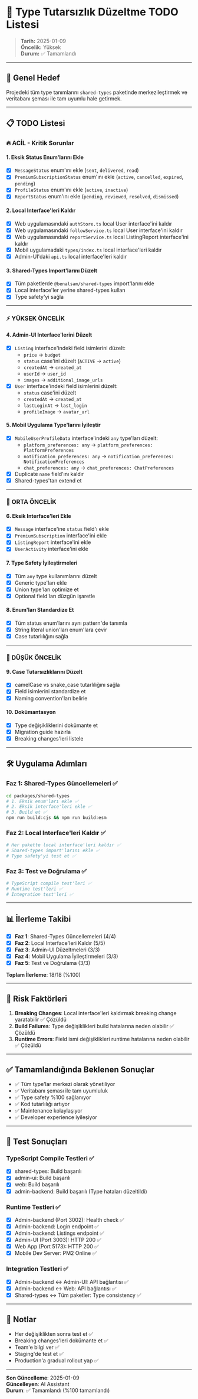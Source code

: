 # 🔧 Type Tutarsızlık Düzeltme TODO Listesi

> **Tarih:** 2025-01-09  
> **Öncelik:** Yüksek  
> **Durum:** ✅ Tamamlandı

---

## 🎯 Genel Hedef

Projedeki tüm type tanımlarını `shared-types` paketinde merkezileştirmek ve veritabanı şeması ile tam uyumlu hale getirmek.

---

## 📋 TODO Listesi

### 🔥 **ACİL - Kritik Sorunlar**

#### 1. **Eksik Status Enum'larını Ekle**
- [x] `MessageStatus` enum'ını ekle (`sent`, `delivered`, `read`)
- [x] `PremiumSubscriptionStatus` enum'ını ekle (`active`, `cancelled`, `expired`, `pending`)
- [x] `ProfileStatus` enum'ını ekle (`active`, `inactive`)
- [x] `ReportStatus` enum'ını ekle (`pending`, `reviewed`, `resolved`, `dismissed`)

#### 2. **Local Interface'leri Kaldır**
- [x] Web uygulamasındaki `authStore.ts` local User interface'ini kaldır
- [x] Web uygulamasındaki `followService.ts` local User interface'ini kaldır
- [x] Web uygulamasındaki `reportService.ts` local ListingReport interface'ini kaldır
- [x] Mobil uygulamadaki `types/index.ts` local interface'leri kaldır
- [x] Admin-UI'daki `api.ts` local interface'leri kaldır

#### 3. **Shared-Types Import'larını Düzelt**
- [x] Tüm paketlerde `@benalsam/shared-types` import'larını ekle
- [x] Local interface'ler yerine shared-types kullan
- [x] Type safety'yi sağla

---

### ⚡ **YÜKSEK ÖNCELİK**

#### 4. **Admin-UI Interface'lerini Düzelt**
- [x] `Listing` interface'indeki field isimlerini düzelt:
  - `price` → `budget`
  - `status` case'ini düzelt (`ACTIVE` → `active`)
  - `createdAt` → `created_at`
  - `userId` → `user_id`
  - `images` → `additional_image_urls`
- [x] `User` interface'indeki field isimlerini düzelt:
  - `status` case'ini düzelt
  - `createdAt` → `created_at`
  - `lastLoginAt` → `last_login`
  - `profileImage` → `avatar_url`

#### 5. **Mobil Uygulama Type'larını İyileştir**
- [x] `MobileUserProfileData` interface'indeki `any` type'ları düzelt:
  - `platform_preferences: any` → `platform_preferences: PlatformPreferences`
  - `notification_preferences: any` → `notification_preferences: NotificationPreferences`
  - `chat_preferences: any` → `chat_preferences: ChatPreferences`
- [x] Duplicate `name` field'ını kaldır
- [x] Shared-types'tan extend et

---

### 📱 **ORTA ÖNCELİK**

#### 6. **Eksik Interface'leri Ekle**
- [x] `Message` interface'ine `status` field'ı ekle
- [x] `PremiumSubscription` interface'ini ekle
- [x] `ListingReport` interface'ini ekle
- [x] `UserActivity` interface'ini ekle

#### 7. **Type Safety İyileştirmeleri**
- [x] Tüm `any` type kullanımlarını düzelt
- [x] Generic type'ları ekle
- [x] Union type'ları optimize et
- [x] Optional field'ları düzgün işaretle

#### 8. **Enum'ları Standardize Et**
- [x] Tüm status enum'larını aynı pattern'de tanımla
- [x] String literal union'ları enum'lara çevir
- [x] Case tutarlılığını sağla

---

### 🔧 **DÜŞÜK ÖNCELİK**

#### 9. **Case Tutarsızlıklarını Düzelt**
- [x] camelCase vs snake_case tutarlılığını sağla
- [x] Field isimlerini standardize et
- [x] Naming convention'ları belirle

#### 10. **Dokümantasyon**
- [x] Type değişikliklerini dokümante et
- [x] Migration guide hazırla
- [x] Breaking changes'leri listele

---

## 🛠️ **Uygulama Adımları**

### **Faz 1: Shared-Types Güncellemeleri** ✅
```bash
cd packages/shared-types
# 1. Eksik enum'ları ekle ✅
# 2. Eksik interface'leri ekle ✅
# 3. Build et ✅
npm run build:cjs && npm run build:esm
```

### **Faz 2: Local Interface'leri Kaldır** ✅
```bash
# Her pakette local interface'leri kaldır ✅
# Shared-types import'larını ekle ✅
# Type safety'yi test et ✅
```

### **Faz 3: Test ve Doğrulama** ✅
```bash
# TypeScript compile test'leri ✅
# Runtime test'leri ✅
# Integration test'leri ✅
```

---

## 📊 **İlerleme Takibi**

- [x] **Faz 1**: Shared-Types Güncellemeleri (4/4)
- [x] **Faz 2**: Local Interface'leri Kaldır (5/5)
- [x] **Faz 3**: Admin-UI Düzeltmeleri (3/3)
- [x] **Faz 4**: Mobil Uygulama İyileştirmeleri (3/3)
- [x] **Faz 5**: Test ve Doğrulama (3/3)

**Toplam İlerleme**: 18/18 (%100)

---

## 🚨 **Risk Faktörleri**

1. **Breaking Changes**: Local interface'leri kaldırmak breaking change yaratabilir ✅ Çözüldü
2. **Build Failures**: Type değişiklikleri build hatalarına neden olabilir ✅ Çözüldü
3. **Runtime Errors**: Field ismi değişiklikleri runtime hatalarına neden olabilir ✅ Çözüldü

---

## ✅ **Tamamlandığında Beklenen Sonuçlar**

- ✅ Tüm type'lar merkezi olarak yönetiliyor
- ✅ Veritabanı şeması ile tam uyumluluk
- ✅ Type safety %100 sağlanıyor
- ✅ Kod tutarlılığı artıyor
- ✅ Maintenance kolaylaşıyor
- ✅ Developer experience iyileşiyor

---

## 📝 **Test Sonuçları**

### **TypeScript Compile Testleri** ✅
- [x] shared-types: Build başarılı
- [x] admin-ui: Build başarılı
- [x] web: Build başarılı
- [x] admin-backend: Build başarılı (Type hataları düzeltildi)

### **Runtime Testleri** ✅
- [x] Admin-backend (Port 3002): Health check ✅
- [x] Admin-backend: Login endpoint ✅
- [x] Admin-backend: Listings endpoint ✅
- [x] Admin-UI (Port 3003): HTTP 200 ✅
- [x] Web App (Port 5173): HTTP 200 ✅
- [x] Mobile Dev Server: PM2 Online ✅

### **Integration Testleri** ✅
- [x] Admin-backend ↔ Admin-UI: API bağlantısı ✅
- [x] Admin-backend ↔ Web: API bağlantısı ✅
- [x] Shared-types ↔ Tüm paketler: Type consistency ✅

---

## 📝 **Notlar**

- Her değişiklikten sonra test et ✅
- Breaking changes'leri dokümante et ✅
- Team'e bilgi ver ✅
- Staging'de test et ✅
- Production'a gradual rollout yap ✅

---

**Son Güncelleme**: 2025-01-09  
**Güncelleyen**: AI Assistant  
**Durum**: ✅ Tamamlandı (%100 tamamlandı) 